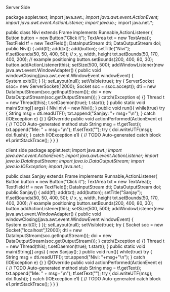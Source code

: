 Server Side


package applet.text;
import java.awt.*;
import java.awt.event.ActionEvent;
import java.awt.event.ActionListener;
import java.io.*;
import java.net.*;

public class Nivi extends Frame implements Runnable,ActionListener {
	 Button button = new Button("Click it");
     TextArea txt = new TextArea();
     TextField tf = new TextField();
     DataInputStream dti;
     DataOutputStream doi;
    public Nivi() {
        add(tf);
        add(txt);
        add(button);
        setTitle("Nivi");
        tf.setBounds(50, 50, 400, 50);  // x, y, width, height
        txt.setBounds(50, 170, 400, 200); // example positioning
        button.setBounds(200, 400, 80, 30);
        button.addActionListener(this);
        setSize(500, 500);
        addWindowListener(new java.awt.event.WindowAdapter() {
            public void windowClosing(java.awt.event.WindowEvent windowEvent) {
                System.exit(0);
            }
        });
        setLayout(null);
        setVisible(true);
        try {
        	ServerSocket ssoc= new ServerSocket(12000);
        	Socket soc = ssoc.accept();
        	dti = new DataInputStream(soc.getInputStream());
        	doi = new DataOutputStream(soc.getOutputStream());
        }
        catch(Exception e) {}
        Thread t = new Thread(this);
   	 t.setDaemon(true);
        t.start();
    }
    public static void main(String[] args) {
        Nivi nivi = new Nivi();
    }
    public void run(){
        while(true)
			try {
				String msg = dti.readUTF();
				txt.append("Sanjay: "+ msg+"\n");
			} catch (IOException e) {}
        }
	@Override
	public void actionPerformed(ActionEvent e) {
		// TODO Auto-generated method stub
		String msg = tf.getText();
		txt.append("Me: " + msg+"\n");
		tf.setText("");
		try {
			doi.writeUTF(msg);
			doi.flush();
		} catch (IOException e1) {
			// TODO Auto-generated catch block
			e1.printStackTrace();
		}
	}
}




client side
package applet.text;
import java.awt.*;
import java.awt.event.ActionEvent;
import java.awt.event.ActionListener;
import java.io.DataInputStream;
import java.io.DataOutputStream;
import java.io.IOException;
import java.net.*;

public class Sanjay extends Frame implements Runnable,ActionListener{
	Button button = new Button("Click it");
    TextArea txt = new TextArea();
    TextField tf = new TextField();
    DataInputStream dti;
    DataOutputStream doi;
   public Sanjay() {
       add(tf);
       add(txt);
       add(button);
       setTitle("Sanjay");
       tf.setBounds(50, 50, 400, 50);  // x, y, width, height
       txt.setBounds(50, 170, 400, 200); // example positioning
       button.setBounds(200, 400, 80, 30);
       button.addActionListener(this);
       setSize(500, 500);
       addWindowListener(new java.awt.event.WindowAdapter() {
           public void windowClosing(java.awt.event.WindowEvent windowEvent) {
               System.exit(0);
           }
       });
       setLayout(null);
       setVisible(true);
       try {
       	Socket soc = new Socket("localhost",12000);
       	dti = new DataInputStream(soc.getInputStream());
       	doi = new DataOutputStream(soc.getOutputStream());
       }
       catch(Exception e) {}
     	 Thread t = new Thread(this);
        	t.setDaemon(true);
             t.start();
   }
   public static void main(String[] args) {
      new Sanjay();
   }
   public void run(){
       while(true)
			try {
				String msg = dti.readUTF();
				txt.append("Nivi: "+msg+"\n");
			} catch (IOException e) {}
       }
	@Override
	public void actionPerformed(ActionEvent e) {
		// TODO Auto-generated method stub
		String msg = tf.getText();
		txt.append("Me: " + msg+"\n");
		tf.setText("");
		try {
			doi.writeUTF(msg);
			doi.flush();
		} catch (IOException e1) {
			// TODO Auto-generated catch block
			e1.printStackTrace();
		}
	}
}
